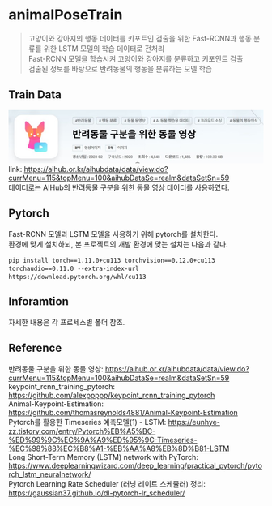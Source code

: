 # animalPoseTrain
> 고양이와 강아지의 행동 데이터를 키포트인 검출을 위한 Fast-RCNN과 행동 분류를 위한 LSTM 모델의 학습 데이터로 전처리  
> Fast-RCNN 모델을 학습시켜 고양이와 강아지를 분류하고 키포인트 검출  
> 검출된 정보를 바탕으로 반려동물의 행동을 분류하는 모델 학습  

## Train Data
<img src=https://github.com/YUYUJIN/animalPoseTrain/blob/main/images/aihub.jpg></img>  
link: https://aihub.or.kr/aihubdata/data/view.do?currMenu=115&topMenu=100&aihubDataSe=realm&dataSetSn=59  
데이터로는 AIHub의 반려동물 구분을 위한 동물 영상 데이터를 사용하였다.  

## Pytorch
Fast-RCNN 모델과 LSTM 모델을 사용하기 위해 pytorch를 설치한다.  
환경에 맞게 설치하되, 본 프로젝트의 개발 환경에 맞는 설치는 다음과 같다.
```
pip install torch==1.11.0+cu113 torchvision==0.12.0+cu113 torchaudio==0.11.0 --extra-index-url https://download.pytorch.org/whl/cu113
```  

## Inforamtion
자세한 내용은 각 프로세스별 폴더 참조.  

## Reference
반려동물 구분을 위한 동물 영상: https://aihub.or.kr/aihubdata/data/view.do?currMenu=115&topMenu=100&aihubDataSe=realm&dataSetSn=59  
keypoint_rcnn_training_pytorch: https://github.com/alexppppp/keypoint_rcnn_training_pytorch  
Animal-Keypoint-Estimation: https://github.com/thomasreynolds4881/Animal-Keypoint-Estimation  
Pytorch를 활용한 Timeseries 예측모델(1) - LSTM: https://eunhye-zz.tistory.com/entry/Pytorch%EB%A5%BC-%ED%99%9C%EC%9A%A9%ED%95%9C-Timeseries-%EC%98%88%EC%B8%A1-%EB%AA%A8%EB%8D%B81-LSTM  
Long Short-Term Memory (LSTM) network with PyTorch: https://www.deeplearningwizard.com/deep_learning/practical_pytorch/pytorch_lstm_neuralnetwork/  
Pytorch Learning Rate Scheduler (러닝 레이트 스케쥴러) 정리: https://gaussian37.github.io/dl-pytorch-lr_scheduler/  